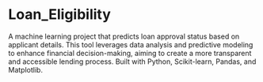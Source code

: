 # Loan_Eligibility
A machine learning project that predicts loan approval status based on applicant details. This tool leverages data analysis and predictive modeling to enhance financial decision-making, aiming to create a more transparent and accessible lending process. Built with Python, Scikit-learn, Pandas, and Matplotlib. 
